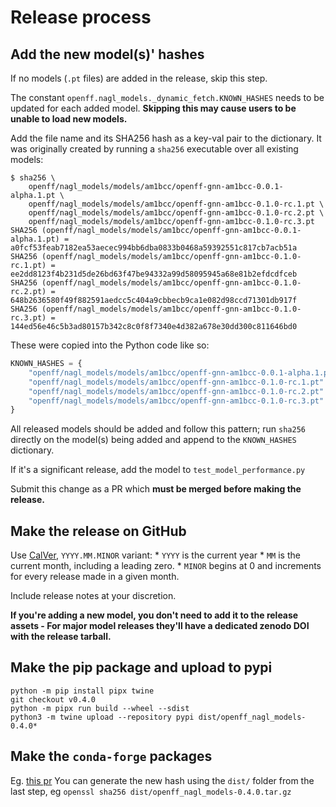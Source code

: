 # Release process

## Add the new model(s)' hashes

If no models (`.pt` files) are added in the release, skip this step.

The constant `openff.nagl_models._dynamic_fetch.KNOWN_HASHES` needs to be updated for each added model. **Skipping this
may cause users to be unable to load new models.**

Add the file name and its SHA256 hash as a key-val pair to the dictionary. It was originally created by running a
`sha256` executable over all existing models:

```console
$ sha256 \
    openff/nagl_models/models/am1bcc/openff-gnn-am1bcc-0.0.1-alpha.1.pt \
    openff/nagl_models/models/am1bcc/openff-gnn-am1bcc-0.1.0-rc.1.pt \
    openff/nagl_models/models/am1bcc/openff-gnn-am1bcc-0.1.0-rc.2.pt \
    openff/nagl_models/models/am1bcc/openff-gnn-am1bcc-0.1.0-rc.3.pt
SHA256 (openff/nagl_models/models/am1bcc/openff-gnn-am1bcc-0.0.1-alpha.1.pt) = a0fcf53feab7182ea53aecec994bb6dba0833b0468a59392551c817cb7acb51a
SHA256 (openff/nagl_models/models/am1bcc/openff-gnn-am1bcc-0.1.0-rc.1.pt) = ee2dd8123f4b231d5de26bd63f47be94332a99d58095945a68e81b2efdcdfceb
SHA256 (openff/nagl_models/models/am1bcc/openff-gnn-am1bcc-0.1.0-rc.2.pt) = 648b2636580f49f882591aedcc5c404a9cbbecb9ca1e082d98ccd71301db917f
SHA256 (openff/nagl_models/models/am1bcc/openff-gnn-am1bcc-0.1.0-rc.3.pt) = 144ed56e46c5b3ad80157b342c8c0f8f7340e4d382a678e30dd300c811646bd0
```

These were copied into the Python code like so:

```python
KNOWN_HASHES = {
    "openff/nagl_models/models/am1bcc/openff-gnn-am1bcc-0.0.1-alpha.1.pt": "a0fcf53feab7182ea53aecec994bb6dba0833b0468a59392551c817cb7acb51a",
    "openff/nagl_models/models/am1bcc/openff-gnn-am1bcc-0.1.0-rc.1.pt": "ee2dd8123f4b231d5de26bd63f47be94332a99d58095945a68e81b2efdcdfceb",
    "openff/nagl_models/models/am1bcc/openff-gnn-am1bcc-0.1.0-rc.2.pt": "648b2636580f49f882591aedcc5c404a9cbbecb9ca1e082d98ccd71301db917f",
    "openff/nagl_models/models/am1bcc/openff-gnn-am1bcc-0.1.0-rc.3.pt": "144ed56e46c5b3ad80157b342c8c0f8f7340e4d382a678e30dd300c811646bd0",
}
```

All released models should be added and follow this pattern; run `sha256` directly on the model(s) being added and
append to the `KNOWN_HASHES` dictionary.

If it's a significant release, add the model to `test_model_performance.py`

Submit this change as a PR which **must be merged before making the release.**

## Make the release on GitHub

Use [CalVer](https://calver.org/), `YYYY.MM.MINOR` variant:
    * `YYYY` is the current year
    * `MM` is the current month, including a leading zero.
    * `MINOR` begins at 0 and increments for every release made in a given month.

Include release notes at your discretion.

**If you're adding a new model, you don't need to add it to the release assets - For major model releases they'll have a dedicated zenodo DOI with the release tarball.**

## Make the pip package and upload to pypi

```
python -m pip install pipx twine
git checkout v0.4.0
python -m pipx run build --wheel --sdist
python3 -m twine upload --repository pypi dist/openff_nagl_models-0.4.0*
```

## Make the `conda-forge` packages

Eg. [this pr](https://github.com/conda-forge/openff-nagl-models-feedstock/pull/14)
You can generate the new hash using the `dist/` folder from the last step, eg `openssl sha256 dist/openff_nagl_models-0.4.0.tar.gz`
